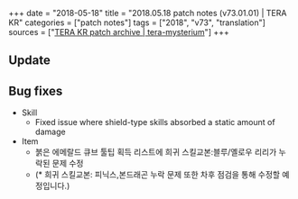 +++
date = "2018-05-18"
title = "2018.05.18 patch notes (v73.01.01) | TERA KR"
categories = ["patch notes"]
tags = ["2018", "v73", "translation"]
sources = ["[TERA KR patch archive | tera-mysterium](/ko/patch/2018/v73-01-01)"]
+++

## Update

## Bug fixes

- Skill
  - Fixed issue where shield-type skills absorbed a static amount of damage
- Item
  - 붉은 에메랄드 큐브 툴팁 획득 리스트에 희귀 스킬교본:블루/옐로우 리리가 누락된 문제 수정
  - (* 희귀 스킬교본: 피닉스,본드래곤 누락 문제 또한 차후 점검을 통해 수정할 예정입니다.)
